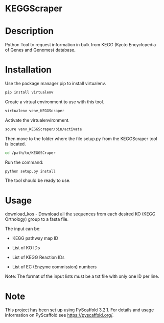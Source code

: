 KEGGScraper
===========

Description
===========

Python Tool to request information in bulk from KEGG (Kyoto Encyclopedia of Genes and Genomes) database.

Installation 
============

Use the package manager pip to install virtualenv.

```bash
pip install virtualenv
```

Create a virtual environment to use with this tool.

```bash
virtualenv venv_KEGGScraper
```

Activate the virtualenvironment.

```bash
soure venv_KEGGScraper/bin/activate
```

Then move to the folder where the file setup.py from the KEGGScraper tool is located.

```bash
cd /path/to/KEGGSCraper
```

Run the command:

```bash
python setup.py install 
```

The tool should be ready to use.

Usage
=====

download_kos - Download all the sequences from each desired KO (KEGG Orthology) group to a fasta file.

The input can be:

- KEGG pathway map ID

- List of KO IDs

- List of KEGG Reaction IDs

- List of EC (Enzyme commission) numbers

Note: The format of the input lists must be a txt file with only one ID per line.


Note
====

This project has been set up using PyScaffold 3.2.1. For details and usage
information on PyScaffold see https://pyscaffold.org/.

